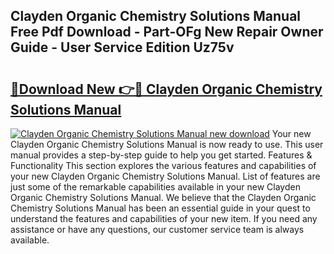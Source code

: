 ## Clayden Organic Chemistry Solutions Manual Free Pdf Download - Part-OFg New Repair Owner Guide - User Service Edition Uz75v

# <h2><a href="http://bc44101.oget.top/?id=Clayden+Organic+Chemistry+Solutions+Manual">🔗Download New 👉🔴 Clayden Organic Chemistry Solutions Manual</a></h2>

[![Clayden Organic Chemistry Solutions Manual new download](https://i.imgur.com/5g1atiW.png)](http://bc44101.oget.top/?id=Clayden+Organic+Chemistry+Solutions+Manual)
Your new Clayden Organic Chemistry Solutions Manual is now ready to use. This user manual provides a step-by-step guide to help you get started. Features & Functionality This section explores the various features and capabilities of your new Clayden Organic Chemistry Solutions Manual. List of features are just some of the remarkable capabilities available in your new Clayden Organic Chemistry Solutions Manual. We believe that the Clayden Organic Chemistry Solutions Manual has been an essential guide in your quest to understand the features and capabilities of your new item. If you need any assistance or have any questions, our customer service team is always available.
